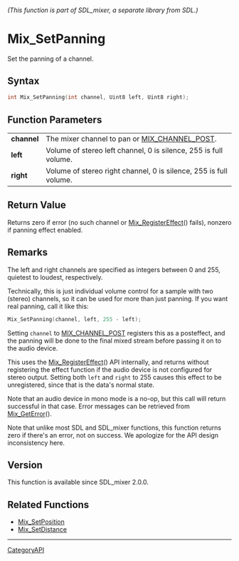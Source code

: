 ###### (This function is part of SDL_mixer, a separate library from SDL.)
# Mix_SetPanning

Set the panning of a channel.

## Syntax

```c
int Mix_SetPanning(int channel, Uint8 left, Uint8 right);

```

## Function Parameters

|                 |                                                                   |
| --------------- | ----------------------------------------------------------------- |
| **channel**     | The mixer channel to pan or [MIX_CHANNEL_POST](MIX_CHANNEL_POST). |
| **left**        | Volume of stereo left channel, 0 is silence, 255 is full volume.  |
| **right**       | Volume of stereo right channel, 0 is silence, 255 is full volume. |

## Return Value

Returns zero if error (no such channel or
[Mix_RegisterEffect](Mix_RegisterEffect)() fails), nonzero if panning
effect enabled.

## Remarks

The left and right channels are specified as integers between 0 and 255,
quietest to loudest, respectively.

Technically, this is just individual volume control for a sample with two
(stereo) channels, so it can be used for more than just panning. If you
want real panning, call it like this:

```c
Mix_SetPanning(channel, left, 255 - left);
```

Setting `channel` to [MIX_CHANNEL_POST](MIX_CHANNEL_POST) registers this as
a posteffect, and the panning will be done to the final mixed stream before
passing it on to the audio device.

This uses the [Mix_RegisterEffect](Mix_RegisterEffect)() API internally,
and returns without registering the effect function if the audio device is
not configured for stereo output. Setting both `left` and `right` to 255
causes this effect to be unregistered, since that is the data's normal
state.

Note that an audio device in mono mode is a no-op, but this call will
return successful in that case. Error messages can be retrieved from
[Mix_GetError](Mix_GetError)().

Note that unlike most SDL and SDL_mixer functions, this function returns
zero if there's an error, not on success. We apologize for the API design
inconsistency here.

## Version

This function is available since SDL_mixer 2.0.0.

## Related Functions

* [Mix_SetPosition](Mix_SetPosition)
* [Mix_SetDistance](Mix_SetDistance)

----
[CategoryAPI](CategoryAPI)

